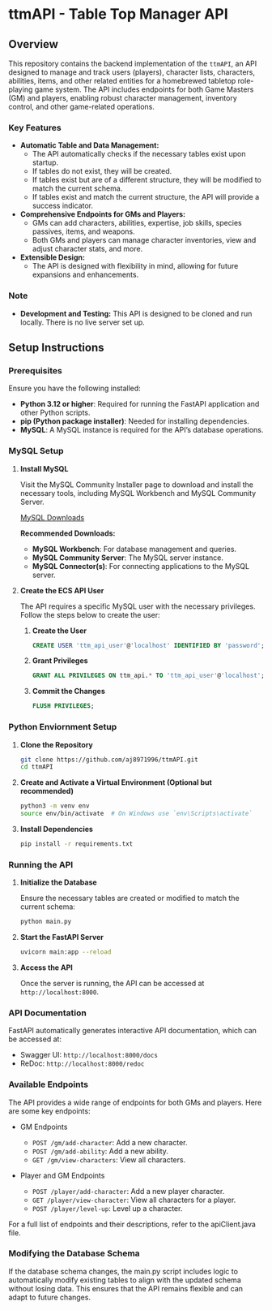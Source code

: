 # ttmAPI - Table Top Manager API

## Overview

This repository contains the backend implementation of the `ttmAPI`, an API designed to manage and track users (players), character lists, characters, abilities, items, and other related entities for a homebrewed tabletop role-playing game system. The API includes endpoints for both Game Masters (GM) and players, enabling robust character management, inventory control, and other game-related operations.

### Key Features

- **Automatic Table and Data Management:**
   - The API automatically checks if the necessary tables exist upon startup.
   - If tables do not exist, they will be created.
   - If tables exist but are of a different structure, they will be modified to match the current schema.
   - If tables exist and match the current structure, the API will provide a success indicator.
- **Comprehensive Endpoints for GMs and Players:** 
   - GMs can add characters, abilities, expertise, job skills, species passives, items, and weapons.
   - Both GMs and players can manage character inventories, view and adjust character stats, and more.
- **Extensible Design:**
   - The API is designed with flexibility in mind, allowing for future expansions and enhancements.

### Note
- **Development and Testing:** This API is designed to be cloned and run locally. There is no live server set up.

## Setup Instructions

### Prerequisites

Ensure you have the following installed:
- **Python 3.12 or higher**: Required for running the FastAPI application and other Python scripts.
- **pip (Python package installer)**: Needed for installing dependencies.
- **MySQL**: A MySQL instance is required for the API’s database operations.

### MySQL Setup
1. **Install MySQL**

   Visit the MySQL Community Installer page to download and install the necessary tools, including MySQL Workbench and MySQL Community Server.

   [MySQL Downloads](https://dev.mysql.com/downloads/)

   **Recommended Downloads:**
   - **MySQL Workbench**: For database management and queries.
   - **MySQL Community Server**: The MySQL server instance.
   - **MySQL Connector(s)**: For connecting applications to the MySQL server.

2. **Create the ECS API User**

   The API requires a specific MySQL user with the necessary privileges. Follow the steps below to create the user:

   1. **Create the User**
      ```sql
      CREATE USER 'ttm_api_user'@'localhost' IDENTIFIED BY 'password';
      ```
   2. **Grant Privileges**
      ```sql
      GRANT ALL PRIVILEGES ON ttm_api.* TO 'ttm_api_user'@'localhost';
      ```
   3. **Commit the Changes**
      ```sql
      FLUSH PRIVILEGES;
      ```

### Python Enviornment Setup

   1. **Clone the Repository**
      ```bash
      git clone https://github.com/aj8971996/ttmAPI.git
      cd ttmAPI
      ```
   2. **Create and Activate a Virtual Environment (Optional but recommended)**
      ```bash
      python3 -m venv env
      source env/bin/activate  # On Windows use `env\Scripts\activate`
      ```
   3. **Install Dependencies**
      ```bash
      pip install -r requirements.txt
      ```

### Running the API

   1. **Initialize the Database**
   
      Ensure the necessary tables are created or modified to match the current schema:

      ```bash
      python main.py
      ```

   2. **Start the FastAPI Server**
      ```bash
      uvicorn main:app --reload
      ```

   3. **Access the API**

      Once the server is running, the API can be accessed at `http://localhost:8000`.

### API Documentation

FastAPI automatically generates interactive API documentation, which can be accessed at:

   - Swagger UI: `http://localhost:8000/docs`
   - ReDoc: `http://localhost:8000/redoc`

### Available Endpoints

The API provides a wide range of endpoints for both GMs and players. Here are some key endpoints:

   - GM Endpoints
      
      - `POST /gm/add-character`: Add a new character.
      - `POST /gm/add-ability`: Add a new ability.
      - `GET /gm/view-characters`: View all characters.

   - Player and GM Endpoints

      - `POST /player/add-character`: Add a new player character.
      - `GET /player/view-character`: View all characters for a player.
      - `POST /player/level-up`: Level up a character.

For a full list of endpoints and their descriptions, refer to the apiClient.java file.

### Modifying the Database Schema
If the database schema changes, the main.py script includes logic to automatically modify existing tables to align with the updated schema without losing data. This ensures that the API remains flexible and can adapt to future changes.